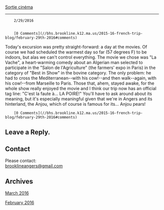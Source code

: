 [Sortie cinéma](//bhs.brookline.k12.ma.us/2015-16-french-trip-blog/february-29th-2016)

			
-------------------------------------------------------------------------------------------

		2/29/2016
	

		[0 Comments](//bhs.brookline.k12.ma.us/2015-16-french-trip-blog/february-29th-2016#comments)
	

Today's excursion was pretty straight-forward: a day at the movies. Of course we had scheduled the warmest day so far (57 degrees F) to be indoors, but alas we can't control everything. The movie we chose was "La Vache", a heart-warming comedy about an Algerian man selected to participate in the "Salon de l'Agriculture" (the farmers' expo in Paris) in the category of "Best in Show" in the bovine category. The only problem: he had to cross the Mediterranean--with his cow!--and then walk--again, with his cow!--from Marseille to Paris. Those that, ahem, stayed awake, for the whole show really enjoyed the movie and I think our trip now has an official tag line: "C'est la faute à... LA POIRE!" You'll have to ask around about its meaning, but it's especially meaningful given that we're in Angers and its hinterland, the Anjou, which of course is famous for its... Anjou pears! 

		[0 Comments](//bhs.brookline.k12.ma.us/2015-16-french-trip-blog/february-29th-2016#comments)
	

  
  
  

Leave a Reply.
--------------

Contact
-------

Please contact:   
​brooklineangers@gmail.com

Archives
--------

[March 2016](/2015-16-french-trip-blog/archives/03-2016)
		  
[February 2016](/2015-16-french-trip-blog/archives/02-2016)